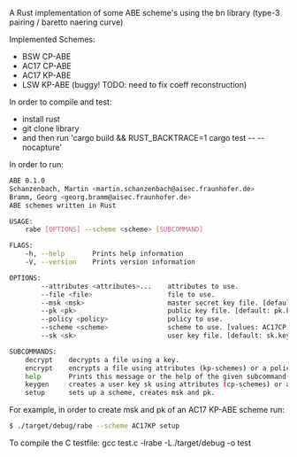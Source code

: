 A Rust implementation of some ABE scheme's using the bn library 
(type-3 pairing / baretto naering curve)

Implemented Schemes:
- BSW CP-ABE
- AC17 CP-ABE
- AC17 KP-ABE
- LSW KP-ABE (buggy! TODO: need to fix coeff reconstruction)

In order to compile and test:
- install rust
- git clone library 
- and then run 'cargo build && RUST_BACKTRACE=1 cargo test -- --nocapture'

In order to run:
```bash
ABE 0.1.0
Schanzenbach, Martin <martin.schanzenbach@aisec.fraunhofer.de>
Bramm, Georg <georg.bramm@aisec.fraunhofer.de>
ABE schemes written in Rust

USAGE:
    rabe [OPTIONS] --scheme <scheme> [SUBCOMMAND]

FLAGS:
    -h, --help       Prints help information
    -V, --version    Prints version information

OPTIONS:
        --attributes <attributes>...    attributes to use.
        --file <file>                   file to use.
        --msk <msk>                     master secret key file. [default: msk.key]
        --pk <pk>                       public key file. [default: pk.key]
        --policy <policy>               policy to use.
        --scheme <scheme>               scheme to use. [values: AC17CP, AC17KP, BSWCP, LSWKP]
        --sk <sk>                       user key file. [default: sk.key]

SUBCOMMANDS:
    decrypt    decrypts a file using a key.
    encrypt    encrypts a file using attributes (kp-schemes) or a policy (cp-schemes).
    help       Prints this message or the help of the given subcommand(s)
    keygen     creates a user key sk using attributes (cp-schemes) or a policy (kp-schemes).
    setup      sets up a scheme, creates msk and pk.
```
For example, in order to create msk and pk of an AC17 KP-ABE scheme run:
```bash
$ ./target/debug/rabe --scheme AC17KP setup
```

To compile the C testfile:
gcc test.c -lrabe -L./target/debug -o test